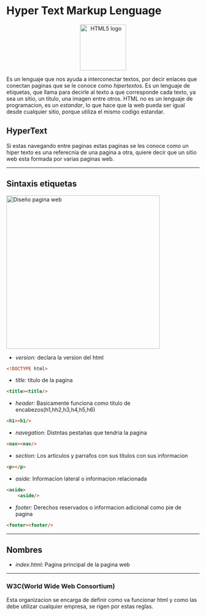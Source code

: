 # Hyper Text Markup Lenguage
<p align="center">
  <a href="https://developer.mozilla.org/es/docs/Web/HTML" target="_blank">
    <img src="https://upload.wikimedia.org/wikipedia/commons/6/61/HTML5_logo_and_wordmark.svg" width="120" alt="HTML5 logo"/>
  </a>
</p>
 
Es un lenguaje que nos ayuda a interconectar textos, por decir enlaces que conectan paginas que se le conoce como *hipertextos*. Es un lenguaje de etiquetas, que llama para decirle al texto a que corresponde cada texto, ya sea un sitio, un titulo, una imagen entre otros.
HTML no es un lenguaje de programacion, es un *estandar*, lo que hace que la web pueda ser igual desde cualquier sitio, porque utiliza el mismo codigo estandar.

## HyperText
Si estas navegando entre paginas estas paginas se les conoce como un hiper texto es una referecnia de una pagina a otra, quiere decir que un sitio web esta formada por varias paginas web.

---
## Sintaxis etiquetas

<img src="https://www.tcpschool.com/lectures/img_html_html5_layout.png" width="400" alt="Diseño pagina web"/>

- *version:* declara la version del html
```html
<!DOCTYPE html>
```
- *title:* titulo de la pagina
```html
<title><title/>
```
- *header:* Basicamente funciona como titulo de encabezos(h1,hh2,h3,h4,h5,h6)
```html
<h1><h1/>
```
- *navegation:* Distntas pestañas que tendria la pagina
```html
<nav><nav/>
```
- *section:* Los articulos y parrafos con sus titulos con sus informacion
```html
<p></p>
```
- *aside:* Informacion lateral o informacion relacionada
```html
<aside>
    <aside/>
```
- *footer:* Derechos reservados o informacion adicional como pie de pagina
```html
<footer><footer/>
```
---
## Nombres
- *index.html:* Pagina principal de la pagina web
---
### W3C(World Wide Web Consortium)
Esta organizacion se encarga de definir como va funcionar html y como las debe utilizar cualquier empresa, se rigen por estas reglas.